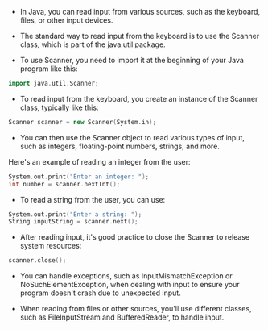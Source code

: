 * In Java, you can read input from various sources, such as the keyboard, files, or other input devices.

* The standard way to read input from the keyboard is to use the Scanner class, which is part of the java.util package.

* To use Scanner, you need to import it at the beginning of your Java program like this:

```cpp
import java.util.Scanner;
```
* To read input from the keyboard, you create an instance of the Scanner class, typically like this:
```cpp
Scanner scanner = new Scanner(System.in);
```
* You can then use the Scanner object to read various types of input, such as integers, floating-point numbers, strings, and more.

Here's an example of reading an integer from the user:

```cpp
System.out.print("Enter an integer: ");
int number = scanner.nextInt();
```
* To read a string from the user, you can use:

```cpp
System.out.print("Enter a string: ");
String inputString = scanner.next();
```
* After reading input, it's good practice to close the Scanner to release system resources:
```cpp
scanner.close();
```
* You can handle exceptions, such as InputMismatchException or NoSuchElementException, when dealing with input to ensure your program doesn't crash due to unexpected input.

* When reading from files or other sources, you'll use different classes, such as FileInputStream and BufferedReader, to handle input.
